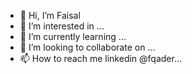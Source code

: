 - 👋 Hi, I’m Faisal
- 👀 I’m interested in ...
- 🌱 I’m currently learning ...
- 💞️ I’m looking to collaborate on ...
- 📫 How to reach me linkedin @fqader...

<!---
fqader/fqader is a ✨ special ✨ repository because its `README.md` (this file) appears on your GitHub profile.
You can click the Preview link to take a look at your changes.
--->
